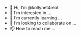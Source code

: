 - 👋 Hi, I’m @kollynet4real
- 👀 I’m interested in ...
- 🌱 I’m currently learning ...
- 💞️ I’m looking to collaborate on ...
- 📫 How to reach me ...

<!---
kollynet4real/kollynet4real is a ✨ special ✨ repository because its `README.md` (this file) appears on your GitHub profile.
You can click the Preview link to take a look at your changes.
--->
